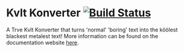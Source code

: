 # Kvlt Konverter [![Build Status](https://travis-ci.org/JacobTheEvans/kvlt-bot.svg?branch=master)](https://travis-ci.org/JacobTheEvans/kvlt-bot)

A Trve Kvlt Konverter that turns 'normal' 'boring' text into the köölest
blackest metalest text! More information can be found on the documentation
website [here](http://jacobtheevans.github.io/kvlt-konverter).
